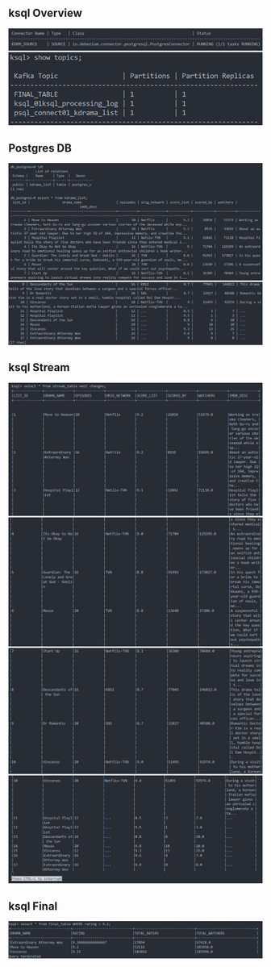## ksql Overview
![](https://github.com/zeenfts/ksqldb-stream-kafka/blob/main/imgs/1_ksql%20connectors.png)<br>
![](https://github.com/zeenfts/ksqldb-stream-kafka/blob/main/imgs/1_ksql%20topics.png)<br>

## Postgres DB
![](https://github.com/zeenfts/ksqldb-stream-kafka/blob/main/imgs/2_psql%20table%201.png)<br>
![](https://github.com/zeenfts/ksqldb-stream-kafka/blob/main/imgs/2_psql%20table%202.png)<br>

## ksql Stream
![](https://github.com/zeenfts/ksqldb-stream-kafka/blob/main/imgs/3_ksql%20stream%201.png)<br>
![](https://github.com/zeenfts/ksqldb-stream-kafka/blob/main/imgs/3_ksql%20stream%202.png)<br>
![](https://github.com/zeenfts/ksqldb-stream-kafka/blob/main/imgs/3_ksql%20stream%203.png)<br>
![](https://github.com/zeenfts/ksqldb-stream-kafka/blob/main/imgs/3_ksql%20stream%204.png)<br>

## ksql Final
![](https://github.com/zeenfts/ksqldb-stream-kafka/blob/main/imgs/4_ksql%20final.png)